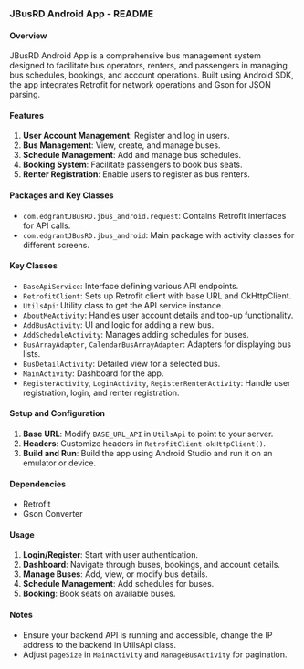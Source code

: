 ### JBusRD Android App - README

#### Overview
JBusRD Android App is a comprehensive bus management system designed to facilitate bus operators, renters, and passengers in managing bus schedules, bookings, and account operations. Built using Android SDK, the app integrates Retrofit for network operations and Gson for JSON parsing.

#### Features
1. **User Account Management**: Register and log in users.
2. **Bus Management**: View, create, and manage buses.
3. **Schedule Management**: Add and manage bus schedules.
4. **Booking System**: Facilitate passengers to book bus seats.
5. **Renter Registration**: Enable users to register as bus renters.

#### Packages and Key Classes
- `com.edgrantJBusRD.jbus_android.request`: Contains Retrofit interfaces for API calls.
- `com.edgrantJBusRD.jbus_android`: Main package with activity classes for different screens.

#### Key Classes
- `BaseApiService`: Interface defining various API endpoints.
- `RetrofitClient`: Sets up Retrofit client with base URL and OkHttpClient.
- `UtilsApi`: Utility class to get the API service instance.
- `AboutMeActivity`: Handles user account details and top-up functionality.
- `AddBusActivity`: UI and logic for adding a new bus.
- `AddScheduleActivity`: Manages adding schedules for buses.
- `BusArrayAdapter`, `CalendarBusArrayAdapter`: Adapters for displaying bus lists.
- `BusDetailActivity`: Detailed view for a selected bus.
- `MainActivity`: Dashboard for the app.
- `RegisterActivity`, `LoginActivity`, `RegisterRenterActivity`: Handle user registration, login, and renter registration.

#### Setup and Configuration
1. **Base URL**: Modify `BASE_URL_API` in `UtilsApi` to point to your server.
2. **Headers**: Customize headers in `RetrofitClient.okHttpClient()`.
3. **Build and Run**: Build the app using Android Studio and run it on an emulator or device.

#### Dependencies
- Retrofit
- Gson Converter

#### Usage
1. **Login/Register**: Start with user authentication.
2. **Dashboard**: Navigate through buses, bookings, and account details.
3. **Manage Buses**: Add, view, or modify bus details.
4. **Schedule Management**: Add schedules for buses.
5. **Booking**: Book seats on available buses.

#### Notes
- Ensure your backend API is running and accessible, change the IP address to the backend in UtilsApi class.
- Adjust `pageSize` in `MainActivity` and `ManageBusActivity` for pagination.